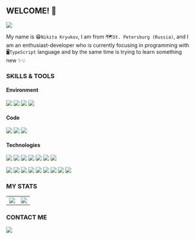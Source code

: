 ## WELCOME! 👋

![](https://komarev.com/ghpvc/?username=zirionneft&color=blueviolet&label=PROFILE+VISITS)

My name is 😁`Nikita Kryukov`, I am from 🗺️`St. Petersburg (Russia)`, and I am an enthusiast-developer who is currently focusing in programming with 🖥️`TypeScript` language and by the same time is trying to learn something new ✨💡

### SKILLS & TOOLS

#### Environment
![](https://img.shields.io/badge/OS-Windows-informational?style=flat&logo=windows&logoColor=white&color=e95420)
![](https://img.shields.io/badge/IDE-WebStorm-informational?style=flat&logo=WebStorm&logoColor=white&color=8f4ad4)
![](https://img.shields.io/badge/Keyboard-logi%20MX%20Keys-informational?style=flat&logo=Logitech&logoColor=white&color=00b8fc)
![](https://img.shields.io/badge/Display-Xiaomi%20Mi%20Surface%20Display%2034%22-informational?style=flat&logo=Xiaomi&logoColor=white&color=fa6709)

#### Code
![](https://img.shields.io/badge/Lang-TypeScript-informational?style=flat&logo=TypeScript&logoColor=white&color=cccf30)
![](https://img.shields.io/badge/Lang-JavaScript-informational?style=flat&logo=JavaScript&logoColor=white&color=cccf30)
![](https://img.shields.io/badge/Lang-PHP-informational?style=flat&logo=PHP&logoColor=white&color=cccf30)

#### Technologies
![](https://img.shields.io/badge/Frontend-Svelte-informational?style=flat&logo=Svelte&logoColor=white&color=2bbc8a)
![](https://img.shields.io/badge/Frontend-React-informational?style=flat&logo=React&logoColor=white&color=2bbc8a)
![](https://img.shields.io/badge/Frontend-Bootstrap-informational?style=flat&logo=Bootstrap&logoColor=white&color=2bbc8a)
![](https://img.shields.io/badge/Frontend-Bulma-informational?style=flat&logo=Bulma&logoColor=white&color=2bbc8a)
![](https://img.shields.io/badge/Frontend-TailwindCss-informational?style=flat&logo=tailwindcss&logoColor=white&color=2bbc8a)
![](https://img.shields.io/badge/Frontend-Webpack-informational?style=flat&logo=Webpack&logoColor=white&color=2bbc8a)
![](https://img.shields.io/badge/Frontend-mocha-informational?style=flat&logo=mocha&logoColor=white&color=2bbc8a)

![](https://img.shields.io/badge/Backend-Node.js-informational?style=flat&logo=Node.js&logoColor=white&color=2eadc9)
![](https://img.shields.io/badge/Backend-Nest.js-informational?style=flat&logo=javascript&logoColor=white&color=ea2845)
![](https://img.shields.io/badge/Backend-Sequelize-informational?style=flat&logo=javascript&logoColor=white&color=2eadc9)
![](https://img.shields.io/badge/Backend-TypeOrm-informational?style=flat&logo=javascript&logoColor=white&color=e83524)
![](https://img.shields.io/badge/Backend-Laravel-informational?style=flat&logo=Laravel&logoColor=white&color=2eadc9)
![](https://img.shields.io/badge/Backend-NGINX-informational?style=flat&logo=NGINX&logoColor=white&color=2eadc9)
![](https://img.shields.io/badge/Backend-PostgreSQL-informational?style=flat&logo=PostgreSQL&logoColor=white&color=2eadc9)
![](https://img.shields.io/badge/Backend-redis-informational?style=flat&logo=redis&logoColor=white&color=2eadc9)
![](https://img.shields.io/badge/Backend-Docker-informational?style=flat&logo=Docker&logoColor=white&color=2eadc9)


### MY STATS
<table>
  <tr>
    <td align="center" style="padding=0;width=50%;">
      <img align="center" style="padding=0;" src="https://github-readme-stats.vercel.app/api/?username=zirionneft&theme=synthwave&show_icons=true&hide_border=true&bg_color=00000000&hide_title=true&count_private=true" />
    </td>
    <td align="center" style="padding=0;width=50%;">
      <img align="center" style="padding=0;" src="https://github-readme-stats.quantumlytangled.vercel.app/api/top-langs/?username=zirionneft&theme=synthwave&layout=compact&show_icons=true&hide_border=true&count_private=true" />
    </td>
  </tr>
</table>

### CONTACT ME
[![](https://img.shields.io/badge/Telegram-informational?style=flat&logo=telegram&logoColor=white&color=26a5e4)](https://t.me/ohMidnight)
